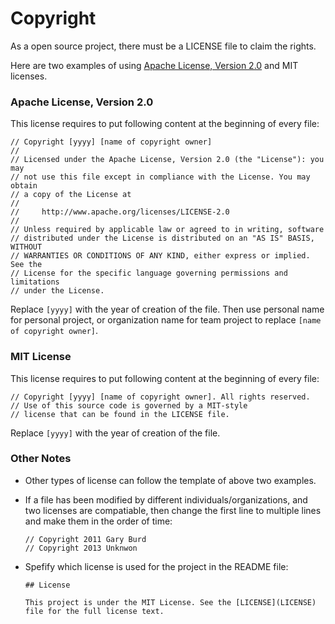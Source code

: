 # Copyright

As a open source project, there must be a LICENSE file to claim the rights. 

Here are two examples of using [Apache License, Version 2.0](http://www.apache.org/licenses/LICENSE-2.0) and MIT licenses.

### Apache License, Version 2.0

This license requires to put following content at the beginning of every file:

```
// Copyright [yyyy] [name of copyright owner]
//
// Licensed under the Apache License, Version 2.0 (the "License"): you may
// not use this file except in compliance with the License. You may obtain
// a copy of the License at
//
//     http://www.apache.org/licenses/LICENSE-2.0
//
// Unless required by applicable law or agreed to in writing, software
// distributed under the License is distributed on an "AS IS" BASIS, WITHOUT
// WARRANTIES OR CONDITIONS OF ANY KIND, either express or implied. See the
// License for the specific language governing permissions and limitations
// under the License.
```

Replace `[yyyy]` with the year of creation of the file. Then use personal name for personal project, or organization name for team project to replace `[name of copyright owner]`.

### MIT License

This license requires to put following content at the beginning of every file:

```
// Copyright [yyyy] [name of copyright owner]. All rights reserved.
// Use of this source code is governed by a MIT-style
// license that can be found in the LICENSE file.
```

Replace `[yyyy]` with the year of creation of the file.

### Other Notes

- Other types of license can follow the template of above two examples.
- If a file has been modified by different individuals/organizations, and two licenses are compatiable, then change the first line to multiple lines and make them in the order of time:

	```
	// Copyright 2011 Gary Burd
	// Copyright 2013 Unknwon
	```
	
- Spefify which license is used for the project in the README file:

	```
	## License
	
	This project is under the MIT License. See the [LICENSE](LICENSE) file for the full license text.
	```